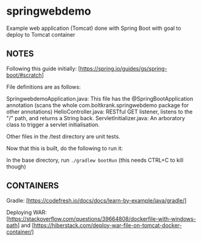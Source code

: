 # springwebdemo

Example web application (Tomcat) done with Spring Boot with goal to deploy to Tomcat container

## NOTES

Following this guide initially: [https://spring.io/guides/gs/spring-boot/#scratch]

File definitions are as follows:

SpringwebdemoApplication.java: This file has the @SpringBootApplication annotation (scans the whole com.boltkrank.springwebdemo package for other annotations)
HelloController.java: RESTful GET listener, listens to the "/" path, and returns a String back.
ServletInitializer.java: An arboratory class to trigger a servlet initialisation.

Other files in the /test directory are unit tests.

Now that this is built, do the following to run it:

In the base directory, run `./gradlew bootRun` (this needs CTRL+C to kill though)

## CONTAINERS

Gradle: [https://codefresh.io/docs/docs/learn-by-example/java/gradle/]

Deploying WAR: [https://stackoverflow.com/questions/39664808/dockerfile-with-windows-path] and [https://hiberstack.com/deploy-war-file-on-tomcat-docker-container/]
